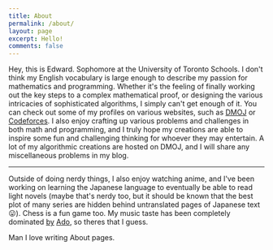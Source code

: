 ```yaml
---
title: About
permalink: /about/
layout: page
excerpt: Hello!
comments: false
---
```


Hey, this is Edward. Sophomore at the University of Toronto Schools. I don't think my English vocabulary is large enough to describe my passion for mathematics and programming. Whether it's the feeling of finally working out the key steps to a complex mathematical proof, or designing the various intricacies of sophisticated algorithms, I simply can't get enough of it. You can check out some of my profiles on various websites, such as [DMOJ](https://dmoj.ca/user/4fecta) or [Codeforces](https://codeforces.com/profile/4fecta). I also enjoy crafting up various problems and challenges in both math and programming, and I truly hope my creations are able to inspire some fun and challenging thinking for whoever they may entertain. A lot of my algorithmic creations are hosted on DMOJ, and I will share any miscellaneous problems in my blog.

<hr>

Outside of doing nerdy things, I also enjoy watching anime, and I've been working on learning the Japanese language to eventually be able to read light novels (maybe that's nerdy too, but it should be known that the best plot of many series are hidden behind untranslated pages of Japanese text 😛). Chess is a fun game too. My music taste has been completely dominated [by](https://youtu.be/YnSW8ian29w) [A](https://youtu.be/sOiMD45QGLs)[d](https://youtu.be/jg09lNupc1s)[o](https://youtu.be/Qp3b-RXtz4w), so theres that I guess.

Man I love writing About pages.
